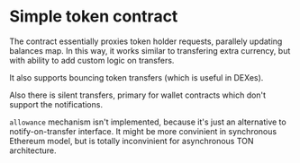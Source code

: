 # Simple token contract
The contract essentially proxies token holder requests, parallely updating balances map. In this way, it works similar to transfering extra currency, but with ability to add custom logic on transfers.

It also supports bouncing token transfers (which is useful in DEXes).

Also there is silent transfers, primary for wallet contracts which don't support the notifications.

`allowance` mechanism isn't implemented, because it's just an alternative to notify-on-transfer interface. It might be more convinient in synchronous Ethereum model, but is totally inconvinient for asynchronous TON architecture.
